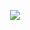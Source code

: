 <p align=center>
<img src="https://www.mememaker.net/api/bucket?path=static/img/memes/full/2019/Jan/8/3/pennywise-nodejs-212.png"></p>
